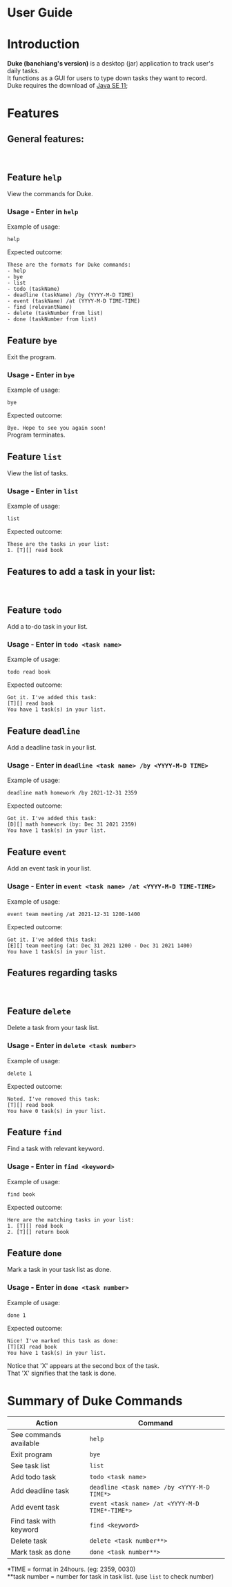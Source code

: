 # User Guide

# Introduction
**Duke (banchiang's version)** is a desktop (jar) application to track user's daily tasks. <br>
It functions as a GUI for users to type down tasks they want to record. <br>
Duke requires the download of [Java SE 11](https://www.oracle.com/java/technologies/javase-jdk11-downloads.html);

# Features 

## General features:
<br>

## Feature `help`
View the commands for Duke.

### Usage - Enter in `help`

Example of usage:

`help`

Expected outcome:

`These are the formats for Duke commands:` <br>
`- help` <br>
`- bye` <br>
`- list` <br>
`- todo (taskName)` <br>
`- deadline (taskName) /by (YYYY-M-D TIME)` <br>
`- event (taskName) /at (YYYY-M-D TIME-TIME)` <br>
`- find (relevantName)` <br>
`- delete (taskNumber from list)` <br>
`- done (taskNumber from list)` <br>

## Feature `bye`
Exit the program.

### Usage - Enter in `bye`

Example of usage:

`bye`

Expected outcome:

`Bye. Hope to see you again soon!`<br>
Program terminates.

## Feature `list` 
View the list of tasks.

### Usage - Enter in `list` 

Example of usage: 

`list`

Expected outcome:

`These are the tasks in your list:`<br>
`1. [T][] read book`

## Features to add a task in your list:
<br>

## Feature `todo`
Add a to-do task in your list.

### Usage - Enter in `todo <task name>`

Example of usage:

`todo read book`

Expected outcome:

`Got it. I've added this task:`<br>
`[T][] read book` <br>
`You have 1 task(s) in your list.` 

## Feature `deadline`
Add a deadline task in your list.

### Usage - Enter in `deadline <task name> /by <YYYY-M-D TIME>`

Example of usage:

`deadline math homework /by 2021-12-31 2359`

Expected outcome:

`Got it. I've added this task:`<br>
`[D][] math homework (by: Dec 31 2021 2359)` <br>
`You have 1 task(s) in your list.`

## Feature `event`
Add an event task in your list.

### Usage - Enter in `event <task name> /at <YYYY-M-D TIME-TIME>`

Example of usage:

`event team meeting /at 2021-12-31 1200-1400`

Expected outcome:

`Got it. I've added this task:`<br>
`[E][] team meeting (at: Dec 31 2021 1200 - Dec 31 2021 1400)` <br>
`You have 1 task(s) in your list.`

## Features regarding tasks
<br>

## Feature `delete`
Delete a task from your task list.

### Usage - Enter in `delete <task number>`

Example of usage:

`delete 1`

Expected outcome:

`Noted. I've removed this task:`<br>
`[T][] read book` <br>
`You have 0 task(s) in your list.`

## Feature `find`
Find a task with relevant keyword.

### Usage - Enter in `find <keyword>`

Example of usage:

`find book`

Expected outcome:

`Here are the matching tasks in your list:`<br>
`1. [T][] read book` <br>
`2. [T][] return book`

## Feature `done`
Mark a task in your task list as done.

### Usage - Enter in `done <task number>`

Example of usage:

`done 1`

Expected outcome:

`Nice! I've marked this task as done:`<br>
`[T][X] read book` <br>
`You have 1 task(s) in your list.` <br>

Notice that 'X' appears at the second box of the task. <br>
That 'X' signifies that the task is done. <br>

# Summary of Duke Commands

Action | Command
------ | --------
See commands available | `help`
Exit program | `bye`
See task list | `list`
Add todo task | `todo <task name>`
Add deadline task | `deadline <task name> /by <YYYY-M-D TIME*>`
Add event task | `event <task name> /at <YYYY-M-D TIME*-TIME*>`
Find task with keyword | `find <keyword>`
Delete task | `delete <task number**>`
Mark task as done | `done <task number**>`

*TIME = format in 24hours. (eg: 2359, 0030) <br>
**task number = number for task in task list. (use `list` to check number) 
